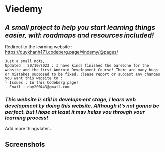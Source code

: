 # Viedemy
## *A small project to help you start learning things easier, with roadmaps and resources included!*

Redirect to the learning website : https://duykhanh471.codeberg.page/vindemy/@pages/
```
Just a small note,
Updated : 20/10/2023 : I have kinda finished the barebone for the website and the first Android Development Course! There are many bugs or mistakes supposed to be fixed, please report or suggest any changes you want this website to :
- Issues : In this Codeberg page!
- Email : duy200443@gmail.com 
```
### *This website is still in development stage, I learn web development by doing this website. Although it's not gonna be perfect, but I hope at least it may helps you through your learning process!*

Add more things later....
## Screenshots

